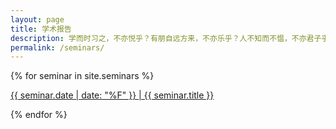 ```yaml
---
layout: page
title: 学术报告
description: 学而时习之，不亦悦乎？有朋自远方来，不亦乐乎？人不知而不愠，不亦君子乎？
permalink: /seminars/
---
```


{% for seminar in site.seminars %}
<p><a href="{{ seminar.url }}">{{ seminar.date | date: "%F" }} | {{ seminar.title }}</a></p>
{% endfor %}